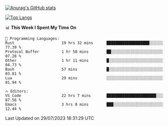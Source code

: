 [![Anurag's GitHub stats](https://github-readme-stats.vercel.app/api?username=wugouzi&count_private=true)](https://github.com/anuraghazra/github-readme-stats)

[![Top Langs](https://github-readme-stats.vercel.app/api/top-langs/?username=wugouzi&layout=compact&count_private=true&hide=html)](https://github.com/anuraghazra/github-readme-stats)

<!--START_SECTION:waka-->
📊 **This Week I Spent My Time On** 

```text
💬 Programming Languages: 
Rust                     19 hrs 32 mins      ███████████████████░░░░░░   77.39 % 
Protocol Buffer          1 hr 50 mins        ██░░░░░░░░░░░░░░░░░░░░░░░   07.28 % 
Other                    1 hr 11 mins        █░░░░░░░░░░░░░░░░░░░░░░░░   04.73 % 
Bash                     57 mins             █░░░░░░░░░░░░░░░░░░░░░░░░   03.81 % 
Lua                      29 mins             ░░░░░░░░░░░░░░░░░░░░░░░░░   01.94 % 

🔥 Editors: 
VS Code                  22 hrs 7 mins       ██████████████████████░░░   87.56 % 
Emacs                    3 hrs 8 mins        ███░░░░░░░░░░░░░░░░░░░░░░   12.44 % 
```


 Last Updated on 29/07/2023 18:31:29 UTC
<!--END_SECTION:waka-->

<!--
**wugouzi/wugouzi** is a ✨ _special_ ✨ repository because its `README.md` (this file) appears on your GitHub profile.

Here are some ideas to get you started:

- 🔭 I’m currently working on ...
- 🌱 I’m currently learning ...
- 👯 I’m looking to collaborate on ...
- 🤔 I’m looking for help with ...
- 💬 Ask me about ...
- 📫 How to reach me: ...
- 😄 Pronouns: ...
- ⚡ Fun fact: ...
-->
